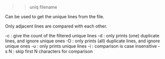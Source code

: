 >> uniq filename

Can be used to get the unique lines from the file.

Only adjacent lines are compared with each other.

-c          : give the count of the filtered unique lines
-d          : only prints (one) duplicate lines, and ignore unique ones
-D          : only prints (all) duplicate lines, and ignore unique ones
-u          : only prints unique lines
-i          : comparison is case insensitive
-s N        : skip first N characters for comparison